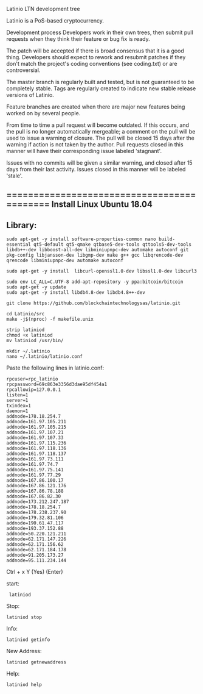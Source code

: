 Latinio LTN development tree

Latinio is a PoS-based cryptocurrency.

Development process
Developers work in their own trees, then submit pull requests when they think their feature or bug fix is ready.

The patch will be accepted if there is broad consensus that it is a good thing. Developers should expect to rework and resubmit patches if they don't match the project's coding conventions (see coding.txt) or are controversial.

The master branch is regularly built and tested, but is not guaranteed to be completely stable. Tags are regularly created to indicate new stable release versions of Latinio.

Feature branches are created when there are major new features being worked on by several people.

From time to time a pull request will become outdated. If this occurs, and the pull is no longer automatically mergeable; a comment on the pull will be used to issue a warning of closure. The pull will be closed 15 days after the warning if action is not taken by the author. Pull requests closed in this manner will have their corresponding issue labeled 'stagnant'.

Issues with no commits will be given a similar warning, and closed after 15 days from their last activity. Issues closed in this manner will be labeled 'stale'.

=========================================== Install
Linux Ubuntu 18.04
------------------
Library:
--------
    sudo apt-get -y install software-properties-common nano build-essential qt5-default qt5-qmake qtbase5-dev-tools qttools5-dev-tools  libdb++-dev libboost-all-dev libminiupnpc-dev automake autoconf git pkg-config libjansson-dev libgmp-dev make g++ gcc libqrencode-dev qrencode libminiupnpc-dev automake autoconf 

    sudo apt-get -y install  libcurl-openssl1.0-dev libssl1.0-dev libcurl3

    sudo env LC_ALL=C.UTF-8 add-apt-repository -y ppa:bitcoin/bitcoin
    sudo apt-get -y update
    sudo apt-get -y install libdb4.8-dev libdb4.8++-dev
    
    git clone https://github.com/blockchaintechnologysas/latinio.git
    
    cd Latinio/src
    make -j$(nproc) -f makefile.unix

    strip latiniod
    chmod +x latiniod
    mv latiniod /usr/bin/

    mkdir ~/.latinio
    nano ~/.latinio/latinio.conf
    
Paste the following lines in latinio.conf:

    rpcuser=rpc_latinio
    rpcpassword=69c863e3356d3dae95df454a1
    rpcallowip=127.0.0.1
    listen=1
    server=1
    txindex=1
    daemon=1
    addnode=178.18.254.7
    addnode=161.97.105.211
    addnode=161.97.105.215
    addnode=161.97.107.21
    addnode=161.97.107.33
    addnode=161.97.115.236
    addnode=161.97.118.136
    addnode=161.97.118.137
    addnode=161.97.73.111
    addnode=161.97.74.7
    addnode=161.97.75.141
    addnode=161.97.77.29
    addnode=167.86.100.17
    addnode=167.86.121.176
    addnode=167.86.78.188
    addnode=167.86.82.30
    addnode=173.212.247.187
    addnode=178.18.254.7
    addnode=178.238.237.90
    addnode=179.32.81.106
    addnode=190.61.47.117
    addnode=193.37.152.88
    addnode=50.220.121.211
    addnode=62.171.147.226
    addnode=62.171.156.62
    addnode=62.171.184.178
    addnode=91.205.173.27
    addnode=95.111.234.144
    
Ctrl + x Y (Yes) (Enter)

start:

     latiniod
     
Stop:

    latiniod stop

Info:

    latiniod getinfo
    
New Address:

    latiniod getnewaddress
    
Help:

    latiniod help
